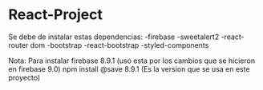 # React-Project
Se debe de instalar estas dependencias:
-firebase
-sweetalert2
-react-router dom
-bootstrap 
-react-bootstrap
-styled-components


Nota:
Para instalar firebase 8.9.1 (uso esta por los cambios que se hicieron en firebase 9.0)
npm install @save 8.9.1 (Es la version que se usa en este proyecto)
